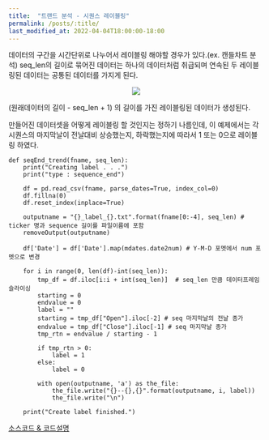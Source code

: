 ```yaml
---
title:  "트랜드 분석 - 시퀀스 레이블링" 
permalink: /posts/:title/
last_modified_at: 2022-04-04T18:00:00-18:00
---
```


데이터의 구간을 시간단위로 나누어서 레이블링 해야할 경우가 있다.(ex. 캔들차트 분석)
seq_len의 길이로 묶어진 데이터는 하나의 데이터처럼 취급되며 연속된 두 레이블링된 데이터는 공통된 데이터를 가지게 된다.


<p align="center"><img src="{{site.url}}/assets/images/sequence.jpg"></p>


(원래데이터의 길이 - seq_len + 1) 의 길이를 가진 레이블링된 데이터가 생성된다.

만들어진 데이터셋을 어떻게 레이블링 할 것인지는 정하기 나름인데, 이 예제에서는 각 시퀀스의 마지막날이 전날대비 상승했는지, 하락했는지에 따라서 1 또는 0으로 레이블링 하였다.


    def seqEnd_trend(fname, seq_len):
        print("Creating label . . .")
        print("type : sequence_end")
        
        df = pd.read_csv(fname, parse_dates=True, index_col=0)
        df.fillna(0)
        df.reset_index(inplace=True)
        
        outputname = "{}_label_{}.txt".format(fname[0:-4], seq_len) # ticker 명과 sequence 길이를 파일이름에 포함
        removeOutput(outputname)
            
        df['Date'] = df['Date'].map(mdates.date2num) # Y-M-D 포멧에서 num 포멧으로 변경
        
        for i in range(0, len(df)-int(seq_len)):
            tmp_df = df.iloc[i:i + int(seq_len)]  # seq_len 만큼 데이터프레임 슬라이싱
            starting = 0
            endvalue = 0
            label = ""
            starting = tmp_df["Open"].iloc[-2] # seq 마지막날의 전날 종가
            endvalue = tmp_df["Close"].iloc[-1] # seq 마지막날 종가
            tmp_rtn = endvalue / starting - 1 
            
            if tmp_rtn > 0:
                label = 1
            else:
                label = 0
            
            with open(outputname, 'a') as the_file:
                the_file.write("{}--{},{}".format(outputname, i, label))
                the_file.write("\n")
            
        print("Create label finished.")



[소스코드 & 코드설명](https://github.com/meltingOcean/AI-Trade/blob/main/Trend_Labeling/Sequence_end_Representitive_value_Trend.ipynb)